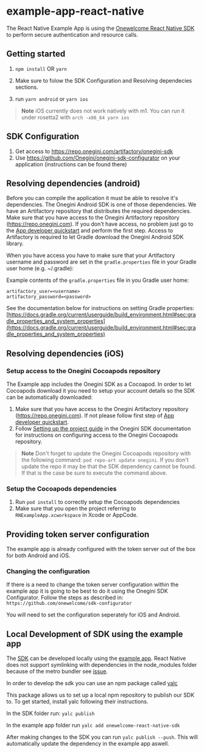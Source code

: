 # example-app-react-native

The React Native Example App is using the [Onewelcome React Native SDK](https://github.com/onewelcome/sdk-react-native) to perform secure authentication and resource calls. 
## Getting started

1. `npm install` OR `yarn`

2. Make sure to folow the SDK Configuration and Resolving dependecies sections.
3. run `yarn android` or `yarn ios`
>**Note** iOS currently does not work natively with m1. You can run it under rosetta2 with `arch -x86_64 yarn ios` 

## SDK Configuration

1. Get access to https://repo.onegini.com/artifactory/onegini-sdk
2. Use https://github.com/Onegini/onegini-sdk-configurator on your application (instructions can be found there)


## Resolving dependencies (android)

Before you can compile the application it must be able to resolve it's dependencies. The Onegini Android SDK is one of those dependencies.
We have an Artifactory repository that distributes the required dependencies. Make sure that you have access to the Onegini Artifactory
repository (https://repo.onegini.com). If you don't have access, no problem just go to
the [App developer quickstart](https://docs.onegini.com/app-developer-quickstart.html#step1) and perform the first step. Access to
Artifactory is required to let Gradle download the Onegini Android SDK library.

When you have access you have to make sure that your Artifactory username and password are set in the `gradle.properties` file in your
Gradle user home
(e.g. ~/.gradle):

Example contents of the `gradle.properties` file in you Gradle user home:

```
artifactory_user=<username>
artifactory_password=<password>
```

See the documentation below for instructions on setting Gradle properties:
[https://docs.gradle.org/current/userguide/build_environment.html#sec:gradle_properties_and_system_properties](https://docs.gradle.org/current/userguide/build_environment.html#sec:gradle_properties_and_system_properties)



## Resolving dependencies (iOS)
### Setup access to the Onegini Cocoapods repository
The Example app includes the Onegini SDK as a Cocoapod. In order to let Cocoapods download it you need to setup your account details so the SDK can be
automatically downloaded:
1. Make sure that you have access to the Onegini Artifactory repository (https://repo.onegini.com). If not please follow first step of [App developer quickstart](https://docs.onegini.com/app-developer-quickstart.html).
2. Follow [Setting up the project guide](https://docs.onegini.com/ios-sdk/topics/setting-up-the-project.html#cocoapods) in the Onegini SDK documentation for
instructions on configuring access to the Onegini Cocoapods repository.

>**Note** Don't forget to update the Onegini Cocoapods repository with the following command: `pod repo-art update onegini`. If you don't update the repo it may
be that the SDK dependency cannot be found. If that is the case be sure to execute the command above.

### Setup the Cocoapods dependencies
1. Run `pod install` to correctly setup the Cocoapods dependencies
2. Make sure that you open the project referring to `RNExampleApp.xcworkspace` in Xcode or AppCode.

## Providing token server configuration
The example app is already configured with the token server out of the box for both Android and iOS. 


### Changing the configuration
If there is a need to change the token server configuration within the example app it is going to be best to do it using the Onegini SDK Configurator. Follow
the steps as described in: `https://github.com/onewelcome/sdk-configurator`

You will need to set the configuration seperately for iOS and Android.

## Local Development of SDK using the example app
  
The [SDK](https://github.com/onewelcome/sdk-react-native) can be developed locally using the [example app](https://github.com/onewelcome/example-app-react-native). 
React Native does not support symlinking with dependencies in the node_modules folder because of the metro bundler see [issue](https://github.com/facebook/metro/issues/1).

In order to develop the sdk you can use an npm package called [yalc](https://www.npmjs.com/package/yalc)

This package allows us to set up a local npm repository to publish our SDK to.
To get started, install yalc following their instructions.

In the SDK folder run: `yalc publish`

In the example app folder run `yalc add onewelcome-react-native-sdk`

After making changes to the SDK you can run `yalc publish --push`. This will automatically update the dependency in the example app aswell. 
